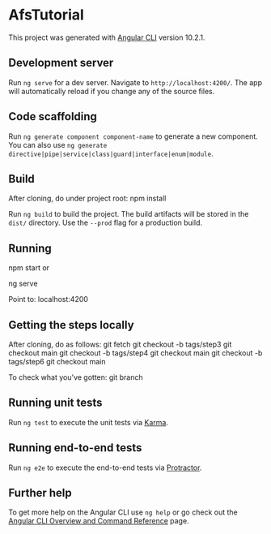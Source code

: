 # AfsTutorial

This project was generated with [Angular CLI](https://github.com/angular/angular-cli) version 10.2.1.

## Development server

Run `ng serve` for a dev server. Navigate to `http://localhost:4200/`. The app will automatically reload if you change any of the source files.

## Code scaffolding

Run `ng generate component component-name` to generate a new component. You can also use `ng generate directive|pipe|service|class|guard|interface|enum|module`.

## Build

After cloning, do under project root:
npm install

Run `ng build` to build the project. 
The build artifacts will be stored in the `dist/` directory. Use the `--prod` flag for a production build.

## Running

npm start
or

ng serve

Point to:
localhost:4200

## Getting the steps locally

After cloning, do as follows:
git fetch
git checkout -b tags/step3
git checkout main
git checkout -b tags/step4
git checkout main
git checkout -b tags/step6
git checkout main


To check what you've gotten:
git branch

## Running unit tests

Run `ng test` to execute the unit tests via [Karma](https://karma-runner.github.io).

## Running end-to-end tests

Run `ng e2e` to execute the end-to-end tests via [Protractor](http://www.protractortest.org/).

## Further help

To get more help on the Angular CLI use `ng help` or go check out the [Angular CLI Overview and Command Reference](https://angular.io/cli) page.
